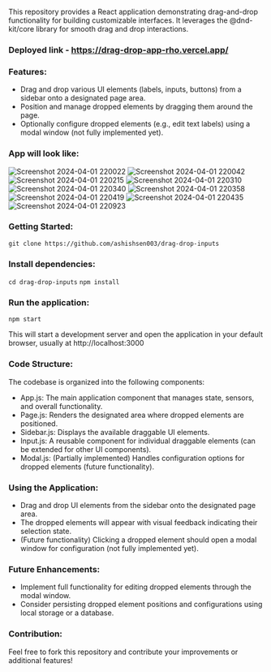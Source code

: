 This repository provides a React application demonstrating drag-and-drop functionality for building customizable interfaces. It leverages the @dnd-kit/core library for smooth drag and drop interactions.

### Deployed link - https://drag-drop-app-rho.vercel.app/

### Features:

- Drag and drop various UI elements (labels, inputs, buttons) from a sidebar onto a designated page area.
- Position and manage dropped elements by dragging them around the page.
- Optionally configure dropped elements (e.g., edit text labels) using a modal window (not fully implemented yet).

### App will look like:
![Screenshot 2024-04-01 220022](https://github.com/ashishsen003/drag-drop-inputs/assets/112822104/29e7e9a1-0422-4250-a678-02a9110de462)
![Screenshot 2024-04-01 220042](https://github.com/ashishsen003/drag-drop-inputs/assets/112822104/247ab37a-0891-4e0c-8f8b-22f5120ffdcd)
![Screenshot 2024-04-01 220215](https://github.com/ashishsen003/drag-drop-inputs/assets/112822104/95797288-c77c-4a82-8f9f-54c90e6e6b74)
![Screenshot 2024-04-01 220310](https://github.com/ashishsen003/drag-drop-inputs/assets/112822104/3715e3aa-b1e2-47e5-b50a-ff6d74c8d348)
![Screenshot 2024-04-01 220340](https://github.com/ashishsen003/drag-drop-inputs/assets/112822104/4ff04804-e8ae-4c40-8792-5e67304a72a5)
![Screenshot 2024-04-01 220358](https://github.com/ashishsen003/drag-drop-inputs/assets/112822104/56b9773b-4a14-4748-9e0c-36784a07b1f9)
![Screenshot 2024-04-01 220419](https://github.com/ashishsen003/drag-drop-inputs/assets/112822104/120dc94c-2919-4e11-ad37-9cda8f9e3db3)
![Screenshot 2024-04-01 220435](https://github.com/ashishsen003/drag-drop-inputs/assets/112822104/d453753b-0005-47ec-88d4-5feb2fc916b6)
![Screenshot 2024-04-01 220923](https://github.com/ashishsen003/drag-drop-inputs/assets/112822104/738438cf-33a5-453d-84af-4a8b79a55659)






### Getting Started:
```git clone https://github.com/ashishsen003/drag-drop-inputs```

### Install dependencies:
```cd drag-drop-inputs```
```npm install```

### Run the application:
```npm start```

This will start a development server and open the application in your default browser, usually at http://localhost:3000

### Code Structure:
The codebase is organized into the following components:

- App.js: The main application component that manages state, sensors, and overall functionality.
- Page.js: Renders the designated area where dropped elements are positioned.
- Sidebar.js: Displays the available draggable UI elements.
- Input.js: A reusable component for individual draggable elements (can be extended for other UI components).
- Modal.js: (Partially implemented) Handles configuration options for dropped elements (future functionality).

### Using the Application:
- Drag and drop UI elements from the sidebar onto the designated page area.
- The dropped elements will appear with visual feedback indicating their selection state.
- (Future functionality) Clicking a dropped element should open a modal window for configuration (not fully implemented yet).

### Future Enhancements:
- Implement full functionality for editing dropped elements through the modal window.
- Consider persisting dropped element positions and configurations using local storage or a database.

### Contribution:
Feel free to fork this repository and contribute your improvements or additional features!



